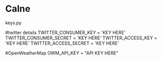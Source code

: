 # Calne

keys.py

#twitter details
TWITTER_CONSUMER_KEY = 'KEY HERE'
TWITTER_CONSUMER_SECRET = 'KEY HERE'
TWITTER_ACCESS_KEY = 'KEY HERE'
TWITTER_ACCESS_SECRET = 'KEY HERE'

#OpenWeatherMap
OWM_API_KEY = "API KEY HERE"